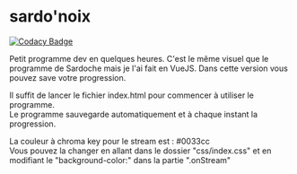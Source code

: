 # sardo'noix

[![Codacy Badge](https://api.codacy.com/project/badge/Grade/20ea047f78164ba6b241415b655e9069)](https://app.codacy.com/manual/LezdCS/sardo-noix?utm_source=github.com&utm_medium=referral&utm_content=LezdCS/sardo-noix&utm_campaign=Badge_Grade_Dashboard)

Petit programme dev en quelques heures.
C'est le même visuel que le programme de Sardoche mais je l'ai fait en VueJS.
Dans cette version vous pouvez save votre progression.

Il suffit de lancer le fichier index.html pour commencer à utiliser le programme.
<br> Le programme sauvegarde automatiquement et à chaque instant la progression.

La couleur à chroma key pour le stream est : #0033cc 
<br> Vous pouvez la changer en allant dans le dossier "css/index.css" et en modifiant le "background-color:" dans la partie ".onStream"
